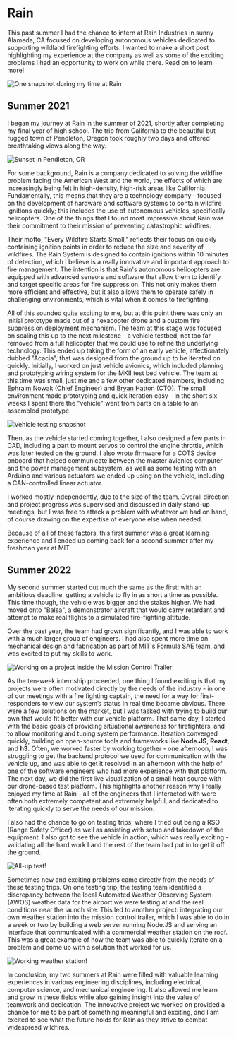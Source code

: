 # Rain

This past summer I had the chance to intern at Rain Industries in sunny Alameda, CA focused on developing autonomous vehicles dedicated to supporting wildland firefighting efforts. I wanted to make a short post highlighting my experience at the company as well as some of the exciting problems I had an opportunity to work on while there. Read on to learn more!

![One snapshot during my time at Rain](profileStandingMCT.jpg)

## Summer 2021

I began my journey at Rain in the summer of 2021, shortly after completing my final year of high school. The trip from California to the beautiful but rugged town of Pendleton, Oregon took roughly two days and offered breathtaking views along the way.

![Sunset in Pendleton, OR](pendleton.jpg)

For some background, Rain is a company dedicated to solving the wildfire problem facing the American West and the world, the effects of which are increasingly being felt in high-density, high-risk areas like California. Fundamentally, this means that they are a technology company - focused on the development of hardware and software systems to contain wildfire ignitions quickly; this includes the use of autonomous vehicles, specifically helicopters. One of the things that I found most impressive about Rain was their commitment to their mission of preventing catastrophic wildfires.

Their motto, "Every Wildfire Starts Small," reflects their focus on quickly containing ignition points in order to reduce the size and severity of wildfires. The Rain System is designed to contain ignitions within 10 minutes of detection, which I believe is a really innovative and important approach to fire management. The intention is that Rain's autonomous helicopters are equipped with advanced sensors and software that allow them to identify and target specific areas for fire suppression. This not only makes them more efficient and effective, but it also allows them to operate safely in challenging environments, which is vital when it comes to firefighting.

All of this sounded quite exciting to me, but at this point there was only an initial prototype made out of a hexacopter drone and a custom fire suppression deployment mechanism. The team at this stage was focused on scaling this up to the next milestone - a vehicle testbed, not too far removed from a full helicopter that we could use to refine the underlying technology. This ended up taking the form of an early vehicle, affectionately dubbed "Acacia", that was designed from the ground up to be iterated on quickly. Initially, I worked on just vehicle avionics, which included planning and prototyping wiring system for the MKII test bed vehicle. The team at this time was small, just me and a few other dedicated members, including [Ephraim Nowak](https://www.linkedin.com/in/ephraimnowak/) (Chief Engineer) and [Bryan Hatton](https://www.linkedin.com/in/bryanjhatton/) (CTO). The small environment made prototyping and quick iteration easy - in the short six weeks I spent there the "vehicle" went from parts on a table to an assembled prototype.

![Vehicle testing snapshot](RainProfile.jpg)

Then, as the vehicle started coming together, I also designed a few parts in CAD, including a part to mount servos to control the engine throttle, which was later tested on the ground.
I also wrote firmware for a COTS device onboard that helped communicate between the master avionics computer and the power management subsystem, as well as some testing with an Arduino and various actuators we ended up using on the vehicle, including a CAN-controlled linear actuator.

I worked mostly independently, due to the size of the team. Overall direction and project progress was supervised and discussed in daily stand-up meetings, but I was free to attack a problem with whatever we had on hand, of course drawing on the expertise of everyone else when needed.

Because of all of these factors, this first summer was a great learning experience and I ended up coming back for a second summer after my freshman year at MIT.

## Summer 2022

My second summer started out much the same as the first: with an ambitious deadline, getting a vehicle to fly in as short a time as possible. This time though, the vehicle was bigger and the stakes higher. We had moved onto "Balsa", a demonstrator aircraft that would carry retardant and attempt to make real flights to a simulated fire-fighting altitude.

Over the past year, the team had grown significantly, and I was able to work with a much larger group of engineers. I had also spent more time on mechanical design and fabrication as part of MIT's Formula SAE team, and was excited to put my skills to work.

![Working on a project inside the Mission Control Trailer](debuggingWeather.jpg)

As the ten-week internship proceeded, one thing I found exciting is that my projects were often motivated directly by the needs of the industry - in one of our meetings with a fire fighting captain, the need for a way for first-responders to view our system’s status in real time became obvious. There were a few solutions on the market, but I was tasked with trying to build our own that would fit better with our vehicle platform.
That same day, I started with the basic goals of providing situational awareness for firefighters, and to allow monitoring and tuning system performance. Iteration converged quickly, building on open-source tools and frameworks like **Node.JS**, **React**, and **h3**. Often, we worked faster by working together - one afternoon, I was struggling to get the backend protocol we used for communication with the vehicle up, and was able to get it resolved in an afternoon with the help of one of the software engineers who had more experience with that platform. The next day, we did the first live visualization of a small heat source with our drone-based test platform.
This highlights another reason why I really enjoyed my time at Rain - all of the engineers that I interacted with were often both extremely competent and extremely helpful, and dedicated to iterating quickly to serve the needs of our mission.

I also had the chance to go on testing trips, where I tried out being a RSO (Range Safety Officer) as well as assisting with setup and takedown of the equipment. I also got to see the vehicle in action, which was really exciting - validating all the hard work I and the rest of the team had put in to get it off the ground.

![All-up test!](RainLarge.jpg)

Sometimes new and exciting problems came directly from the needs of these testing trips. On one testing trip, the testing team identified a discrepancy between the local Automated Weather Observing System (AWOS) weather data for the airport we were testing at and the real conditions near the launch site. This led to another project: integrating our own weather station into the mission control trailer, which I was able to do in a week or two by building a web server running Node.JS and serving an interface that communicated with a commercial weather station on the roof. This was a great example of how the team was able to quickly iterate on a problem and come up with a solution that worked for us.

![Working weather station!](workingWeather.jpg)

In conclusion, my two summers at Rain were filled with valuable learning experiences in various engineering disciplines, including electrical, computer science, and mechanical engineering. It also allowed me learn and grow in these fields while also gaining insight into the value of teamwork and dedication. The innovative project we worked on provided a chance for me to be part of something meaningful and exciting, and I am excited to see what the future holds for Rain as they strive to combat widespread wildfires.
